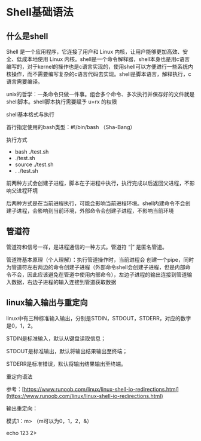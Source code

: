 # Shell基础语法

## 什么是shell

Shell 是一个应用程序，它连接了用户和 Linux 内核，让用户能够更加高效、安全、低成本地使用 Linux 内核。shell是一个命令解释器，shell本身也是用c语言编写的，对于kernel的操作也是c语言实现的，使用shell可以方便进行一些系统内核操作，而不需要编写复杂的c语言代码去实现。shell是脚本语言，解释执行，c语言需要编译。

unix的哲学：一条命令只做一件事。组合多个命令、多次执行并保存好的文件就是shell脚本。shell脚本执行需要赋予 u=rx 的权限

shell基本格式与执行

首行指定使用的bash类型：\#!/bin/bash （Sha-Bang）

执行方式

* bash  ./test.sh
* ./test.sh
* source ./test.sh
* . ./test.sh

前两种方式会创建子进程，脚本在子进程中执行，执行完成以后返回父进程，不影响父进程环境

后两种方式是在当前进程执行，可能会影响当前进程环境。shell内建命令不会创建子进程，会影响到当前环境，外部命令会创建子进程，不影响当前环境

## 管道符

管道符和信号一样，是进程通信的一种方式。管道符 “\|” 是匿名管道。

管道符基本原理（个人理解）：执行管道操作时，当前进程会 创建一个pipe，同时为管道符左右两边的命令创建子进程（外部命令shell会创建子进程，但是内部命令不会，因此应该避免在管道中使用内部命令），左边子进程的输出连接到管道输入数据，右边子进程的输入连接到管道获取数据

## linux输入输出与重定向

linux中有三种标准输入输出，分别是STDIN，STDOUT，STDERR，对应的数字是0，1，2。

STDIN是标准输入，默认从键盘读取信息；

STDOUT是标准输出，默认将输出结果输出至终端；

STDERR是标准错误，默认将输出结果输出至终端。

重定向语法

参考：[https://www.runoob.com/linux/linux-shell-io-redirections.html](https://www.runoob.com/linux/linux-shell-io-redirections.html)

输出重定向：

模式1：m&gt;  （m可以为0，1，2，&）

echo 123 2&gt;   
  



